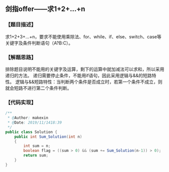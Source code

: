 ## 剑指offer——求1+2+...+n
### 【题目描述】
求1+2+3+...+n，要求不能使用乘除法、for、while、if、else、switch、case等关键字及条件判断语句（A?B:C）。

### 【解题思路】
排除题目说明不能用的关键字及运算，剩下的运算中就加减法可以求和，所以采用递归的方法。
递归需要停止条件，不能用if语句，因此采用逻辑与&&的短路特性。
逻辑与&&短路特性：当判断两个条件是否成立时，若第一个条件不成立，则就会短路不进行第二个条件判断。

### 【代码实现】

```java
/**
 * @Author: makexin
 * @Date: 2019/11/1418:39
 */
public class Solution {
    public int Sum_Solution(int n)
    {
        int sum = n;
        boolean flag = ((sum > 0) && (sum += Sum_Solution(n-1)) > 0);
        return sum;
    }
}

```
